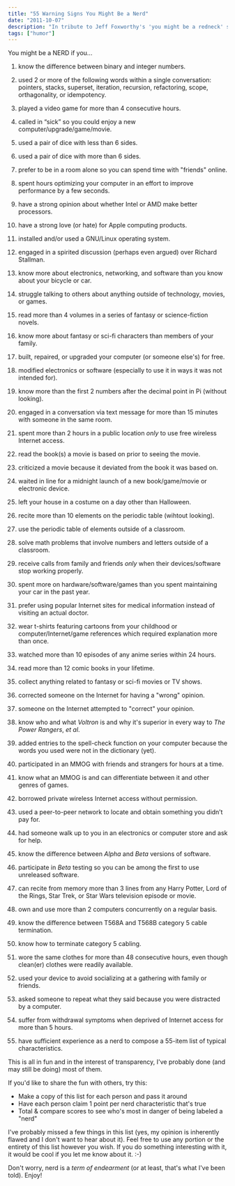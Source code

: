 ```yaml
---
title: "55 Warning Signs You Might Be a Nerd"
date: "2011-10-07"
description: "In tribute to Jeff Foxworthy's 'you might be a redneck' series, here are some indicators you might be a nerd."
tags: ["humor"]
---
```


You might be a NERD if you...

1. know the difference between binary and integer numbers.
2. used 2 or more of the following words within a single conversation: pointers, stacks, superset, iteration, recursion, refactoring, scope, orthagonality, or idempotency.
3. played a video game for more than 4 consecutive hours.
4. called in “sick” so you could enjoy a new computer/upgrade/game/movie.
5. used a pair of dice with less than 6 sides.
6. used a pair of dice with more than 6 sides.
7. prefer to be in a room alone so you can spend time with "friends" online.
8. spent hours optimizing your computer in an effort to improve performance by a few seconds.
9. have a strong opinion about whether Intel or AMD make better processors.
10. have a strong love (or hate) for Apple computing products.

11. installed and/or used a GNU/Linux operating system.
12. engaged in a spirited discussion (perhaps even argued) over Richard Stallman.
13. know more about electronics, networking, and software than you know about your bicycle or car.
14. struggle talking to others about anything outside of technology, movies, or games.
15. read more than 4 volumes in a series of fantasy or science-fiction novels.
16. know more about fantasy or sci-fi characters than members of your family.
17. built, repaired, or upgraded your computer (or someone else's) for free.
18. modified electronics or software (especially to use it in ways it was not intended for).
19. know more than the first 2 numbers after the decimal point in Pi (without looking).
20. engaged in a conversation via text message for more than 15 minutes with someone in the same room.

21. spent more than 2 hours in a public location *only* to use free wireless Internet access.
22. read the book(s) a movie is based on prior to seeing the movie.
23. criticized a movie because it deviated from the book it was based on.
24. waited in line for a midnight launch of a new book/game/movie or electronic device.
25. left your house in a costume on a day other than Halloween.
26. recite more than 10 elements on the periodic table (wihtout looking).
27. use the periodic table of elements outside of a classroom.
28. solve math problems that involve numbers and letters outside of a classroom.
29. receive calls from family and friends *only* when their devices/software stop working properly.
30. spent more on hardware/software/games than you spent maintaining your car in the past year.

31. prefer using popular Internet sites for medical information instead of visiting an actual doctor.
32. wear t-shirts featuring cartoons from your childhood or computer/Internet/game references which required explanation more than once.
33. watched more than 10 episodes of any anime series within 24 hours.
34. read more than 12 comic books in your lifetime.
35. collect anything related to fantasy or sci-fi movies or TV shows.
36. corrected someone on the Internet for having a "wrong" opinion.
37. someone on the Internet attempted to "correct" your opinion.
38. know who and what *Voltron* is and why it's superior in every way to *The Power Rangers*, *et al*.
39. added entries to the spell-check function on your computer because the words you used were not in the dictionary (yet).
40. participated in an MMOG with friends and strangers for hours at a time.

41. know what an MMOG is and can differentiate between it and other genres of games.
42. borrowed private wireless Internet access without permission.
43. used a peer-to-peer network to locate and obtain something you didn’t pay for.
44. had someone walk up to you in an electronics or computer store and ask for help.
45. know the difference between *Alpha* and *Beta* versions of software.
46. participate in *Beta* testing so you can be among the first to use unreleased software. 
47. can recite from memory more than 3 lines from any Harry Potter, Lord of the Rings, Star Trek, or Star Wars television episode or movie.
48. own and use more than 2 computers concurrently on a regular basis.
49. know the difference between T568A and T568B category 5 cable termination.
50. know how to terminate category 5 cabling.

51. wore the same clothes for more than 48 consecutive hours, even though clean(er) clothes were readily available.
52. used your device to avoid socializing at a gathering with family or friends.
53. asked someone to repeat what they said because you were distracted by a computer.
54. suffer from withdrawal symptoms when deprived of Internet access for more than 5 hours.
55. have sufficient experience as a nerd to compose a 55-item list of typical characteristics.

This is all in fun and in the interest of transparency, I've probably done (and may still be doing) most of them.

If you'd like to share the fun with others, try this:

- Make a copy of this list for each person and pass it around
- Have each person claim 1 point per nerd characteristic that's true
- Total & compare scores to see who's most in danger of being labeled a "nerd"

I've probably missed a few things in this list (yes, my opinion is inherently flawed and I don't want to hear about it). Feel free to use any portion or the entirety of this list however you wish. If you do something interesting with it, it would be cool if you let me know about it. :-)

Don't worry, nerd is a *term of endearment* (or at least, that's what I've been told). Enjoy!

